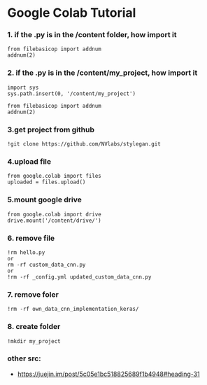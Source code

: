 # Google Colab Tutorial

### 1. if the .py is in the /content folder, how import it
```
from filebasicop import addnum
addnum(2)
```

### 2. if the .py is in  the /content/my_project, how import it
```
import sys
sys.path.insert(0, '/content/my_project')

from filebasicop import addnum
addnum(2)
```

### 3.get project from github
```
!git clone https://github.com/NVlabs/stylegan.git
```

### 4.upload file
```
from google.colab import files
uploaded = files.upload()
```

### 5.mount google drive
```
from google.colab import drive
drive.mount('/content/drive/')
```

### 6. remove file
```
!rm hello.py
or
rm -rf custom_data_cnn.py
or
!rm -rf _config.yml updated_custom_data_cnn.py
```

### 7. remove foler
```
!rm -rf own_data_cnn_implementation_keras/
```

### 8. create folder
```
!mkdir my_project
```



### other src:
- https://juejin.im/post/5c05e1bc518825689f1b4948#heading-31
